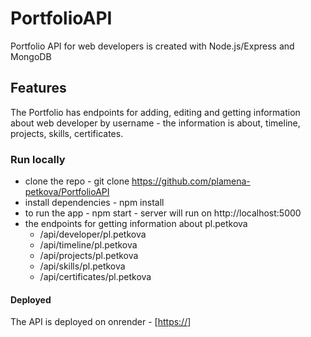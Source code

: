# PortfolioAPI
Portfolio API for web developers is created with Node.js/Express and MongoDB

## Features
The Portfolio has endpoints for adding, editing and getting information about web developer by username - the information is about, timeline, projects, skills, certificates.

### Run locally
- clone the repo - git clone https://github.com/plamena-petkova/PortfolioAPI
- install dependencies - npm install
- to run the app - npm start - server will run on http://localhost:5000
- the endpoints for getting information about pl.petkova 
    + /api/developer/pl.petkova
    + /api/timeline/pl.petkova
    + /api/projects/pl.petkova
    + /api/skills/pl.petkova
    + /api/certificates/pl.petkova

#### Deployed
The API is deployed on onrender - [[https://](https://portfolioapi-ogzs.onrender.com)]




